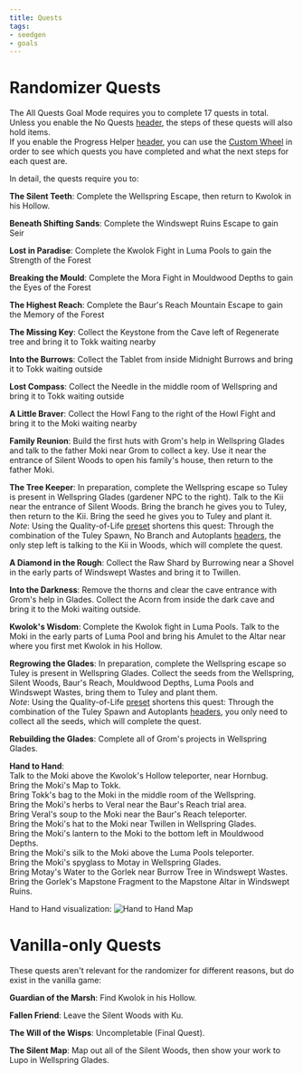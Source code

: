 ```yaml
---
title: Quests
tags:
- seedgen
- goals
---
```


# Randomizer Quests

The All Quests Goal Mode requires you to complete 17 quests in total.  
Unless you enable the No Quests [header](/seedgen/headers), the steps of these quests will also hold items.  
If you enable the Progress Helper [header](/seedgen/headers), you can use the [Custom Wheel](/features/custom-wheel) in order to see which quests you have completed and what the next steps for each quest are.

In detail, the quests require you to:

**The Silent Teeth**: Complete the Wellspring Escape, then return to Kwolok in his Hollow.

**Beneath Shifting Sands**: Complete the Windswept Ruins Escape to gain Seir

**Lost in Paradise**: Complete the Kwolok Fight in Luma Pools to gain the Strength of the Forest

**Breaking the Mould**: Complete the Mora Fight in Mouldwood Depths to gain the Eyes of the Forest

**The Highest Reach**: Complete the Baur's Reach Mountain Escape to gain the Memory of the Forest

**The Missing Key**: Collect the Keystone from the Cave left of Regenerate tree and bring it to Tokk waiting nearby

**Into the Burrows**: Collect the Tablet from inside Midnight Burrows and bring it to Tokk waiting outside

**Lost Compass**: Collect the Needle in the middle room of Wellspring and bring it to Tokk waiting outside

**A Little Braver**: Collect the Howl Fang to the right of the Howl Fight and bring it to the Moki waiting nearby

**Family Reunion**: Build the first huts with Grom's help in Wellspring Glades and talk to the father Moki near Grom to collect a key. Use it near the entrance of Silent Woods to open his family's house, then return to the father Moki.

**The Tree Keeper**: In preparation, complete the Wellspring escape so Tuley is present in Wellspring Glades (gardener NPC to the right). Talk to the Kii near the entrance of Silent Woods. Bring the branch he gives you to Tuley, then return to the Kii. Bring the seed he gives you to Tuley and plant it.  
*Note*: Using the Quality-of-Life [preset](/seedgen/presets) shortens this quest: Through the combination of the Tuley Spawn, No Branch and Autoplants [headers](/seedgen/headers), the only step left is talking to the Kii in Woods, which will complete the quest.

**A Diamond in the Rough**: Collect the Raw Shard by Burrowing near a Shovel in the early parts of Windswept Wastes and bring it to Twillen.

**Into the Darkness**: Remove the thorns and clear the cave entrance with Grom's help in Glades. Collect the Acorn from inside the dark cave and bring it to the Moki waiting outside.

**Kwolok's Wisdom**: Complete the Kwolok fight in Luma Pools. Talk to the Moki in the early parts of Luma Pool and bring his Amulet to the Altar near where you first met Kwolok in his Hollow.

**Regrowing the Glades**: In preparation, complete the Wellspring escape so Tuley is present in Wellspring Glades. Collect the seeds from the Wellspring, Silent Woods, Baur's Reach, Mouldwood Depths, Luma Pools and Windswept Wastes, bring them to Tuley and plant them.  
*Note*: Using the Quality-of-Life [preset](/seedgen/presets) shortens this quest: Through the combination of the Tuley Spawn and Autoplants [headers](/seedgen/headers), you only need to collect all the seeds, which will complete the quest.

**Rebuilding the Glades**: Complete all of Grom's projects in Wellspring Glades.

**Hand to Hand**:  
Talk to the Moki above the Kwolok's Hollow teleporter, near Hornbug.  
Bring the Moki's Map to Tokk.   
Bring Tokk's bag to the Moki in the middle room of the Wellspring.  
Bring the Moki's herbs to Veral near the Baur's Reach trial area.  
Bring Veral's soup to the Moki near the Baur's Reach teleporter.  
Bring the Moki's hat to the Moki near Twillen in Wellspring Glades.  
Bring the Moki's lantern to the Moki to the bottom left in Mouldwood Depths.  
Bring the Moki's silk to the Moki above the Luma Pools teleporter.  
Bring the Moki's spyglass to Motay in Wellspring Glades.  
Bring Motay's Water to the Gorlek near Burrow Tree in Windswept Wastes.  
Bring the Gorlek's Mapstone Fragment to the Mapstone Altar in Windswept Ruins.

Hand to Hand visualization:
![Hand to Hand Map](/media/hand_to_hand_map.png)

# Vanilla-only Quests

These quests aren't relevant for the randomizer for different reasons, but do exist in the vanilla game:

**Guardian of the Marsh**: Find Kwolok in his Hollow.

**Fallen Friend**: Leave the Silent Woods with Ku.

**The Will of the Wisps**: Uncompletable (Final Quest).

**The Silent Map**: Map out all of the Silent Woods, then show your work to Lupo in Wellspring Glades.

